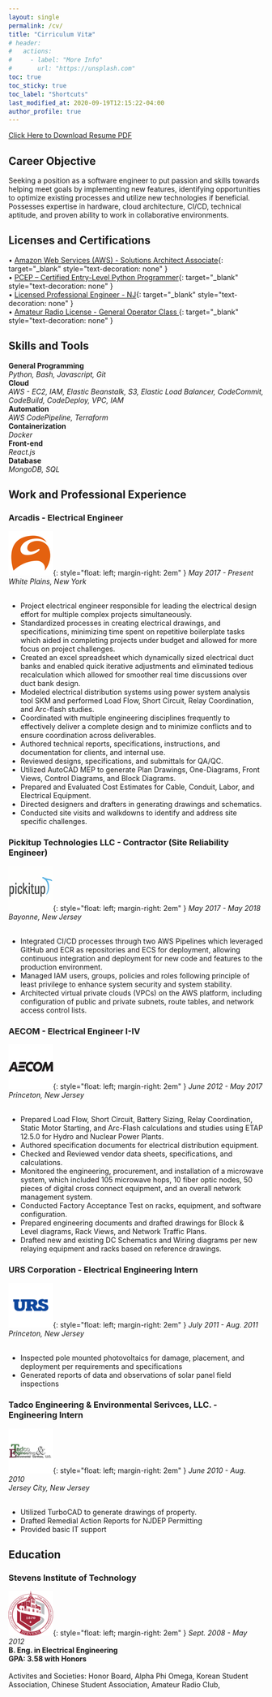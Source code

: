```yaml
---
layout: single
permalink: /cv/
title: "Cirriculum Vitæ"
# header:
#   actions:
#     - label: "More Info"
#       url: "https://unsplash.com"
toc: true
toc_sticky: true
toc_label: "Shortcuts"
last_modified_at: 2020-09-19T12:15:22-04:00
author_profile: true
---
```


<a href="/assets/docs/resume.pdf" class="btn btn--primary btn--default">Click Here to Download Resume PDF</a>

## Career Objective

Seeking a position as a software engineer to put passion and skills towards helping meet goals by implementing new features, identifying opportunities to optimize existing processes and utilize new technologies if beneficial. Possesses expertise in hardware, cloud architecture, CI/CD,  technical aptitude, and proven ability to work in collaborative environments.

## Licenses and Certifications

• [Amazon Web Services (AWS) - Solutions Architect Associate](https://www.youracclaim.com/badges/f8892d73-2d74-4b9e-a337-25f86813604c/public_url){: target="\_blank" style="text-decoration: none" }  
• [PCEP – Certified Entry-Level Python Programmer](https://www.youracclaim.com/badges/370c32ab-bfd2-4208-8901-e9155b6eb969/public_url){: target="\_blank" style="text-decoration: none" }  
• [Licensed Professional Engineer - NJ](https://newjersey.mylicense.com/verification/Search.aspx?facility=N){: target="\_blank" style="text-decoration: none" }  
• [Amateur Radio License - General Operator Class ](https://wireless2.fcc.gov/UlsApp/UlsSearch/license.jsp?licKey=3110536){: target="\_blank" style="text-decoration: none" }

## Skills and Tools

**General Programming** <br>
_Python, Bash, Javascript, Git_<br>
**Cloud** <br>
_AWS - EC2, IAM, Elastic Beanstalk, S3, Elastic Load Balancer, CodeCommit, CodeBuild, CodeDeploy, VPC, IAM_<br>
**Automation**<br>
_AWS CodePipeline, Terraform_<br>
**Containerization**<br>
_Docker_<br>
**Front-end**<br>
_React.js_<br>
**Database**<br>
_MongoDB, SQL_<br>

## Work and Professional Experience

### Arcadis - Electrical Engineer

![Arcadis](/assets/images/arcadis.png){: style="float: left; margin-right: 2em" }
_May 2017 - Present_  
_White Plains, New York_<br>
<br>

- Project electrical engineer responsible for leading the electrical design effort for multiple complex projects simultaneously.
- Standardized processes in creating electrical drawings, and specifications, minimizing time spent on repetitive boilerplate tasks which aided in completing projects under budget and allowed for more focus on project challenges.
- Created an excel spreadsheet which dynamically sized electrical duct banks and enabled quick iterative adjustments and eliminated tedious recalculation which allowed for smoother real time discussions over duct bank design.
- Modeled electrical distribution systems using power system analysis tool SKM and performed Load Flow, Short Circuit, Relay Coordination, and Arc-flash studies.
- Coordinated with multiple engineering disciplines frequently to effectively deliver a complete design and to minimize conflicts and to ensure coordination across deliverables.
- Authored technical reports, specifications, instructions, and documentation for clients, and internal use.
- Reviewed designs, specifications, and submittals for QA/QC.
- Utilized AutoCAD MEP to generate Plan Drawings, One-Diagrams, Front Views, Control Diagrams, and Block Diagrams.
- Prepared and Evaluated Cost Estimates for Cable, Conduit, Labor, and Electrical Equipment.
- Directed designers and drafters in generating drawings and schematics.
- Conducted site visits and walkdowns to identify and address site specific challenges.

### Pickitup Technologies LLC - Contractor (Site Reliability Engineer)

![Pickitup](/assets/images/pickitup.png){: style="float: left; margin-right: 2em" }
_May 2017 - May 2018_  
_Bayonne, New Jersey_<br>
<br>

- Integrated CI/CD processes through two AWS Pipelines which leveraged GitHub and ECR as repositories and ECS for deployment, allowing continuous integration and deployment for new code and features to the production environment.
- Managed IAM users, groups, policies and roles following principle of least privilege to enhance system security and system stability.
- Architected virtual private clouds (VPCs) on the AWS platform, including configuration of public and private subnets, route tables, and network access control lists.

### AECOM - Electrical Engineer I-IV

![AECOM](/assets/images/aecom.png){: style="float: left; margin-right: 2em" }
_June 2012 - May 2017_  
_Princeton, New Jersey_<br>
<br>

- Prepared Load Flow, Short Circuit, Battery Sizing, Relay Coordination, Static Motor Starting, and Arc-Flash calculations and studies using ETAP 12.5.0 for Hydro and Nuclear Power Plants.
- Authored specification documents for electrical distribution equipment.
- Checked and Reviewed vendor data sheets, specifications, and calculations.
- Monitored the engineering, procurement, and installation of a microwave system, which included 105 microwave hops, 10 fiber optic nodes, 50 pieces of digital cross connect equipment, and an overall network management system.
- Conducted Factory Acceptance Test on racks, equipment, and software configuration.
- Prepared engineering documents and drafted drawings for Block & Level diagrams, Rack Views, and Network Traffic Plans.
- Drafted new and existing DC Schematics and Wiring diagrams per new relaying equipment and racks based on reference drawings.

### URS Corporation - Electrical Engineering Intern

![URS](/assets/images/urs.png){: style="float: left; margin-right: 2em" }
_July 2011 - Aug. 2011_  
_Princeton, New Jersey_<br>
<br>

- Inspected pole mounted photovoltaics for damage, placement, and deployment per requirements and specifications
- Generated reports of data and observations of solar panel field inspections

### Tadco Engineering & Environmental Serivces, LLC. - Engineering Intern

![Tadco](/assets/images/tadco.png){: style="float: left; margin-right: 2em" }
_June 2010 - Aug. 2010_  
_Jersey City, New Jersey_<br>
<br>

- Utilized TurboCAD to generate drawings of property.
- Drafted Remedial Action Reports for NJDEP Permitting
- Provided basic IT support

## Education

### Stevens Institute of Technology

![Stevens](/assets/images/stevens.png){: style="float: left; margin-right: 2em" }
_Sept. 2008 - May 2012_  
**B. Eng. in Electrical Engineering**  
**GPA: 3.58 with Honors**<br>
<br>
Activites and Societies:
Honor Board,
Alpha Phi Omega,
Korean Student Association,
Chinese Student Association,
Amateur Radio Club,
